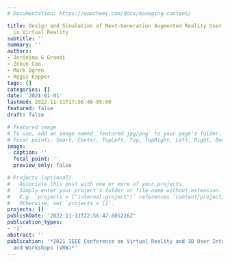 ```yaml
---
# Documentation: https://wowchemy.com/docs/managing-content/

title: Design and Simulation of Next-Generation Augmented Reality User Interfaces
  in Virtual Reality
subtitle: ''
summary: ''
authors:
- Jerônimo G Grandi
- Zekun Cao
- Mark Ogren
- Regis Kopper
tags: []
categories: []
date: '2021-01-01'
lastmod: 2022-11-11T17:56:48-05:00
featured: false
draft: false

# Featured image
# To use, add an image named `featured.jpg/png` to your page's folder.
# Focal points: Smart, Center, TopLeft, Top, TopRight, Left, Right, BottomLeft, Bottom, BottomRight.
image:
  caption: ''
  focal_point: ''
  preview_only: false

# Projects (optional).
#   Associate this post with one or more of your projects.
#   Simply enter your project's folder or file name without extension.
#   E.g. `projects = ["internal-project"]` references `content/project/deep-learning/index.md`.
#   Otherwise, set `projects = []`.
projects: []
publishDate: '2022-11-11T22:56:47.605216Z'
publication_types:
- '1'
abstract: ''
publication: '*2021 IEEE Conference on Virtual Reality and 3D User Interfaces Abstracts
  and Workshops (VRW)*'
---
```

